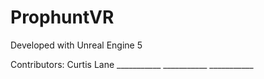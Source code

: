 # ProphuntVR

Developed with Unreal Engine 5

Contributors:
	Curtis Lane
	___________
	___________
	___________